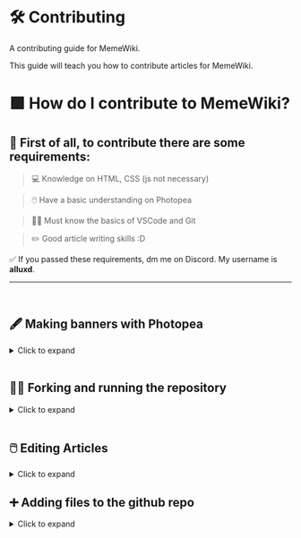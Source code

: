 # 🛠️ Contributing

A contributing guide for MemeWiki.

 This guide will teach you how to
contribute articles for MemeWiki.

# 🟩 How do I contribute to MemeWiki?
## 📃 First of all, to contribute there are some requirements:
> 💻 Knowledge on HTML, CSS (js not necessary)

> 🖱️ Have a basic understanding on Photopea

> 🧑‍💻 Must know the basics of VSCode and Git

> ✏️ Good article writing skills :D

✅ If you passed these requirements, dm me on Discord. My username is **alluxd**.
<br>

<hr>
<br>

## 🖋️ Making banners with Photopea
<details>
<summary> 
 Click to expand

 </summary>


### An example of a banner, this uses the Lemonmilk font.
![Alt text](./resources/tempbanner.png "example banner")
### 1. Visit photopea.com
### 2. Click on the 'New Project' button
### 3. Set the resolution to 1280x720
### 4. Add an image of the character/meme you're making an article on
<details>
  <summary> 4.1: To remove the background of a meme: </summary>
<hr>

#### 1. Select your meme's layer

#### 2. Use the magic wand tool:

#### 3. Click on select subject

#### 4. Hit Ctrl + J (Command + J on MacOS)

#### 5. There should be two layers now, remove the one with the background by
selecting the layer and hit 'Delete' on your keyboard.

### This step is optional, don't worry if it doesn't work.
<hr>

</details>



### 5. Double click the meme layer and go to stroke. Change it as you wish. (DONT MAKE IT UGLY)
### 6. Move it to the left or center.
### 7. Add text, make sure you use either of these fonts: Lemonmilk or Poppins
<details>
<summary> 7.1: Adding a font </summary>
<hr>

### 1. For Lemonmilk

#### Go to this link: https://www.dafont.com/lemon-milk.font
#### 2. Download the font, it should download as a .zip file.
#### 3. Extract the file into a folder (It can be named whatever you want)

<hr>

### 2. For Poppins

#### 1. Go to this link: https://fonts.google.com/specimen/Poppins (You may have to sign in)
#### 2. Download the font, it should also be a .zip file.
#### 3. Extract the zip file into a folder.

<hr>

### 3. Adding the font to Photopea

#### 1. Use the text tool
#### 2. Click on the fonts tab. (It should say "DejaVu Sans")
#### 3. Click on 'Load Font'
#### 4. A file explorer window should open. Find the folder where you extracted the font files in
#### 5. Select all the .ttf/.otf files and click Enter
#### 6. Wait  a bit, and then search the name of the font you added.
</details>
<hr>

### 8. Add effects, change colors and make the text look good!

### 9. Once you're done, click on File>Export As>PNG, and save it to the images folder in the website directory

</details>

<br>

## 🧑‍💻 Forking and running the repository
<details>
<summary> 
Click to expand
</summary>

#### 1. Open a folder in vscode.
#### 2. Click on "Terminal" in the top bar, and then "New Terminal"
#### 3. Type ``git clone https://github.com/alluxd/memewiki.git <folder name>`` (Replace "folder name" with the name of the directory). Then hit enter.
#### 4. Open the index.html in editing mode
#### 5. Make sure you have LiveServer installed in VSCode extensions.
#### 6. Click on "Go Live", it should open in a chrome window

</details>

<br>

## 🖱️ Editing Articles
<details>
<summary> 
Click to expand
</summary>
WIP
</details>



## ➕ Adding files to the github repo
<details>
<summary> 
Click to expand
</summary>
WIP
</details>